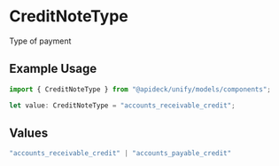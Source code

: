 # CreditNoteType

Type of payment

## Example Usage

```typescript
import { CreditNoteType } from "@apideck/unify/models/components";

let value: CreditNoteType = "accounts_receivable_credit";
```

## Values

```typescript
"accounts_receivable_credit" | "accounts_payable_credit"
```